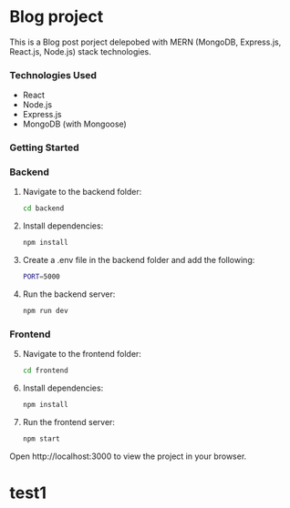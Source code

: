 # Blog project

This is a Blog post porject delepobed with MERN (MongoDB, Express.js, React.js, Node.js) stack technologies.

### Technologies Used

- React
- Node.js
- Express.js
- MongoDB (with Mongoose)

### Getting Started

### Backend

1. Navigate to the backend folder:

   ```bash
   cd backend

   ```

2. Install dependencies:

   ```bash
   npm install

   ```

3. Create a .env file in the backend folder and add the following:

   ```bash
   PORT=5000

   ```

4. Run the backend server:

   ```bash
   npm run dev
   ```

### Frontend

5. Navigate to the frontend folder:

   ```bash
   cd frontend

   ```

6. Install dependencies:

   ```bash
   npm install

   ```

7. Run the frontend server:

   ```bash
   npm start
   ```

Open http://localhost:3000 to view the project in your browser.
# test1
